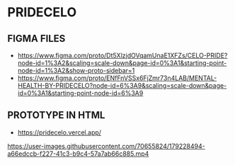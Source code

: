 # PRIDECELO

## FIGMA FILES
* https://www.figma.com/proto/Dt5XlzjdOVqamUnaE1XFZs/CELO-PRIDE?node-id=1%3A2&scaling=scale-down&page-id=0%3A1&starting-point-node-id=1%3A2&show-proto-sidebar=1
* https://www.figma.com/proto/ENfFnVSSx6FjZmr73n4LAB/MENTAL-HEALTH-BY-PRIDECELO?node-id=6%3A9&scaling=scale-down&page-id=0%3A1&starting-point-node-id=6%3A9

## PROTOTYPE IN HTML
* https://pridecelo.vercel.app/



https://user-images.githubusercontent.com/70655824/179228494-a66edccb-f227-41c3-b9c4-57a7ab66c885.mp4

